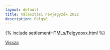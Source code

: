 ```yaml
---
layout: default
title: Választási névjegyzék 2022
description: Felgyő
---
```


{% include settlementHTMLs/Felgyooxx.html %}

[Vissza](./)